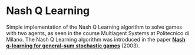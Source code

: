 # Nash Q Learning 

Simple implementation of the Nash Q Learning  algorithm to solve games with two agents, as seen in the course Multiagent Systems at Politecnico di Milano. 
The Nash Q Learning algorithm was introduced in the paper [**Nash q-learning for general-sum stochastic games**](https://dl.acm.org/doi/10.5555/945365.964288) (2003).


